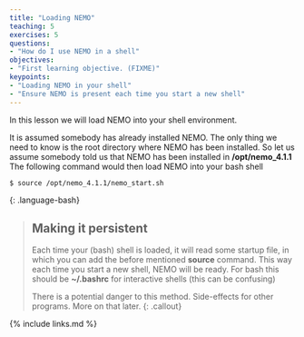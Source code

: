 ```yaml
---
title: "Loading NEMO"
teaching: 5
exercises: 5
questions:
- "How do I use NEMO in a shell"
objectives:
- "First learning objective. (FIXME)"
keypoints:
- "Loading NEMO in your shell"
- "Ensure NEMO is present each time you start a new shell"
---
```

In this lesson we will load NEMO into your shell environment.

It is assumed somebody
has already installed NEMO. The only thing we need to know is the root directory where
NEMO has been installed.
So let us assume somebody told us that NEMO has been installed in
**/opt/nemo_4.1.1**  The following command would then load NEMO into your bash shell

~~~
$ source /opt/nemo_4.1.1/nemo_start.sh
~~~
{: .language-bash}



> ## Making it persistent
>
> Each time your (bash) shell is loaded, it will read some startup file, in which
> you can add the before mentioned **source** command. This way each time
> you start a new shell, NEMO will be ready. For bash this should be **~/.bashrc**
> for interactive shells (this can be confusing)
>
> There is a potential danger to this method. Side-effects for other programs.
> More on that later.
{: .callout}




{% include links.md %}

